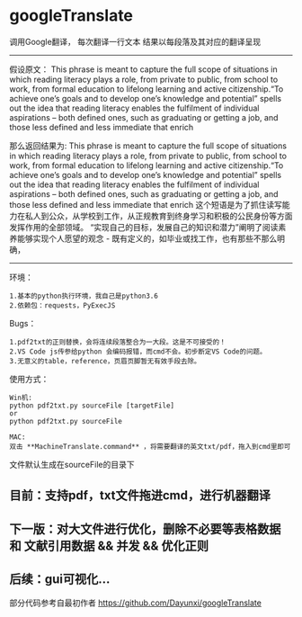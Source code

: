 # googleTranslate

调用Google翻译， 每次翻译一行文本
结果以每段落及其对应的翻译呈现

-----

假设原文：
This phrase is meant to capture the full scope of situations in which reading literacy plays a role, from private to public, from school to work, from formal education to lifelong learning and active citizenship.“To achieve one’s goals and to develop one’s knowledge and potential” spells out the idea that reading literacy enables the fulfilment of individual aspirations – both defined ones, such as graduating or getting a job, and those less defined and less immediate that enrich

那么返回结果为:
This phrase is meant to capture the full scope of situations in which reading literacy plays a role, from private to public, from school to work, from formal education to lifelong learning and active citizenship.“To achieve one’s goals and to develop one’s knowledge and potential” spells out the idea that reading literacy enables the fulfilment of individual aspirations – both defined ones, such as graduating or getting a job, and those less defined and less immediate that enrich
这个短语是为了抓住读写能力在私人到公众，从学校到工作，从正规教育到终身学习和积极的公民身份等方面发挥作用的全部领域。 “实现自己的目标，发展自己的知识和潜力”阐明了阅读素养能够实现个人愿望的观念 - 既有定义的，如毕业或找工作，也有那些不那么明确，

-----
环境：
```dos
1.基本的python执行环境，我自己是python3.6
2.依赖包：requests，PyExecJS
```

Bugs：
```dos
1.pdf2txt的正则替换，会将连续段落整合为一大段。这是不可接受的！
2.VS Code js传参给python 会编码报错，而cmd不会。初步断定VS Code的问题。
3.无意义的table，reference，页眉页脚暂无有效手段去除。
```



使用方式：
```dos
Win机:
python pdf2txt.py sourceFile [targetFile]
or
python pdf2txt.py sourceFile

MAC:
双击 **MachineTranslate.command** ，将需要翻译的英文txt/pdf，拖入到cmd里即可
```
文件默认生成在sourceFile的目录下

目前：支持pdf，txt文件拖进cmd，进行机器翻译
-----
下一版：对大文件进行优化，删除不必要等表格数据 和 文献引用数据 && 并发 && 优化正则
-----
后续：gui可视化...
-----
部分代码参考自最初作者 https://github.com/Dayunxi/googleTranslate
